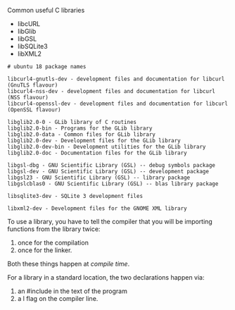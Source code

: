 

Common useful C libraries

* libcURL
* libGlib
* libGSL
* libSQLite3
* libXML2

```
# ubuntu 18 package names

libcurl4-gnutls-dev - development files and documentation for libcurl (GnuTLS flavour)
libcurl4-nss-dev - development files and documentation for libcurl (NSS flavour)
libcurl4-openssl-dev - development files and documentation for libcurl (OpenSSL flavour)

libglib2.0-0 - GLib library of C routines
libglib2.0-bin - Programs for the GLib library
libglib2.0-data - Common files for GLib library
libglib2.0-dev - Development files for the GLib library
libglib2.0-dev-bin - Development utilities for the GLib library
libglib2.0-doc - Documentation files for the GLib library

libgsl-dbg - GNU Scientific Library (GSL) -- debug symbols package
libgsl-dev - GNU Scientific Library (GSL) -- development package
libgsl23 - GNU Scientific Library (GSL) -- library package
libgslcblas0 - GNU Scientific Library (GSL) -- blas library package

libsqlite3-dev - SQLite 3 development files

libxml2-dev - Development files for the GNOME XML library
```

To use a library, you have to tell the compiler that you will be importing functions from the library twice:

1. once for the compilation
1. once for the linker.

Both these things happen at _compile time_.

For a library in a standard location, the two declarations happen via:

1. an #include in the text of the program
1. a l flag on the compiler line.

